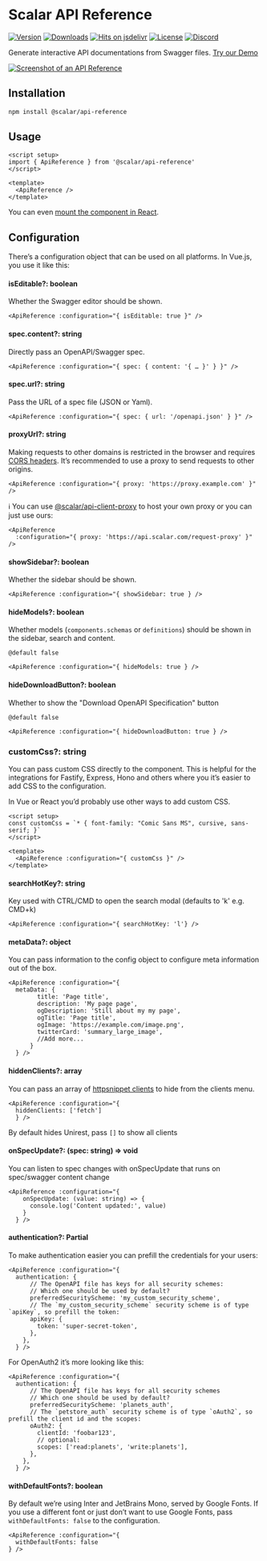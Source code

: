# Scalar API Reference

[![Version](https://img.shields.io/npm/v/%40scalar/api-reference)](https://www.npmjs.com/package/@scalar/api-reference)
[![Downloads](https://img.shields.io/npm/dm/%40scalar/api-reference)](https://www.npmjs.com/package/@scalar/api-reference)
[![Hits on jsdelivr](https://img.shields.io/jsdelivr/npm/hm/%40scalar%2Fapi-reference)](https://www.jsdelivr.com/package/npm/@scalar/api-reference)
[![License](https://img.shields.io/npm/l/%40scalar%2Fapi-reference)](https://www.npmjs.com/package/@scalar/api-reference)
[![Discord](https://img.shields.io/discord/1135330207960678410?style=flat&color=5865F2)](https://discord.gg/scalar)

Generate interactive API documentations from Swagger files. [Try our Demo](https://docs.scalar.com/swagger-editor)

[![Screenshot of an API Reference](https://github.com/scalar/scalar/assets/6201407/d8beb5e1-bf64-4589-8cb0-992ba79215a8)](https://docs.scalar.com/swagger-editor)

## Installation

```bash
npm install @scalar/api-reference
```

## Usage

```vue
<script setup>
import { ApiReference } from '@scalar/api-reference'
</script>

<template>
  <ApiReference />
</template>
```

You can even [mount the component in React](https://github.com/scalar/scalar/blob/main/examples/react/src/App.tsx).

## Configuration

There’s a configuration object that can be used on all platforms. In Vue.js, you use it like this:

#### isEditable?: boolean

Whether the Swagger editor should be shown.

```vue
<ApiReference :configuration="{ isEditable: true }" />
```

#### spec.content?: string

Directly pass an OpenAPI/Swagger spec.

```vue
<ApiReference :configuration="{ spec: { content: '{ … }' } }" />
```

#### spec.url?: string

Pass the URL of a spec file (JSON or Yaml).

```vue
<ApiReference :configuration="{ spec: { url: '/openapi.json' } }" />
```

#### proxyUrl?: string

Making requests to other domains is restricted in the browser and requires [CORS headers](https://developer.mozilla.org/en-US/docs/Web/HTTP/CORS). It’s recommended to use a proxy to send requests to other origins.

```vue
<ApiReference :configuration="{ proxy: 'https://proxy.example.com' }" />
```

ℹ️ You can use [@scalar/api-client-proxy](https://github.com/scalar/scalar/tree/main/packages/api-client-proxy) to host your own proxy or you can just use ours:

```vue
<ApiReference
  :configuration="{ proxy: 'https://api.scalar.com/request-proxy' }" />
```

#### showSidebar?: boolean

Whether the sidebar should be shown.

```vue
<ApiReference :configuration="{ showSidebar: true } />
```

#### hideModels?: boolean

Whether models (`components.schemas` or `definitions`) should be shown in the sidebar, search and content.

`@default false`

```vue
<ApiReference :configuration="{ hideModels: true } />
```

#### hideDownloadButton?: boolean

Whether to show the "Download OpenAPI Specification" button

`@default false`

```vue
<ApiReference :configuration="{ hideDownloadButton: true } />
```

### customCss?: string

You can pass custom CSS directly to the component. This is helpful for the integrations for Fastify, Express, Hono and others where you it’s easier to add CSS to the configuration.

In Vue or React you’d probably use other ways to add custom CSS.

```vue
<script setup>
const customCss = `* { font-family: "Comic Sans MS", cursive, sans-serif; }`
</script>

<template>
  <ApiReference :configuration="{ customCss }" />
</template>
```

#### searchHotKey?: string

Key used with CTRL/CMD to open the search modal (defaults to 'k' e.g. CMD+k)

```vue
<ApiReference :configuration="{ searchHotKey: 'l'} />
```

#### metaData?: object

You can pass information to the config object to configure meta information out of the box.

```vue
<ApiReference :configuration="{
  metaData: {
        title: 'Page title',
        description: 'My page page',
        ogDescription: 'Still about my my page',
        ogTitle: 'Page title',
        ogImage: 'https://example.com/image.png',
        twitterCard: 'summary_large_image',
        //Add more...
      }
  } />
```

#### hiddenClients?: array

You can pass an array of [httpsnippet clients](https://github.com/Kong/httpsnippet/wiki/Targets) to hide from the clients menu.

```vue
<ApiReference :configuration="{
  hiddenClients: ['fetch']
  } />
```

By default hides Unirest, pass `[]` to show all clients

#### onSpecUpdate?: (spec: string) => void

You can listen to spec changes with onSpecUpdate that runs on spec/swagger content change

```vue
<ApiReference :configuration="{
    onSpecUpdate: (value: string) => {
      console.log('Content updated:', value)
    }
  } />
```

#### authentication?: Partial<AuthenticationState>

To make authentication easier you can prefill the credentials for your users:

```vue
<ApiReference :configuration="{
  authentication: {
      // The OpenAPI file has keys for all security schemes:
      // Which one should be used by default?
      preferredSecurityScheme: 'my_custom_security_scheme',
      // The `my_custom_security_scheme` security scheme is of type `apiKey`, so prefill the token:
      apiKey: {
        token: 'super-secret-token',
      },
    },
  } />
```

For OpenAuth2 it’s more looking like this:

```vue
<ApiReference :configuration="{
  authentication: {
      // The OpenAPI file has keys for all security schemes
      // Which one should be used by default?
      preferredSecurityScheme: 'planets_auth',
      // The `petstore_auth` security scheme is of type `oAuth2`, so prefill the client id and the scopes:
      oAuth2: {
        clientId: 'foobar123',
        // optional:
        scopes: ['read:planets', 'write:planets'],
      },
    },
  } />
```

#### withDefaultFonts?: boolean

By default we’re using Inter and JetBrains Mono, served by Google Fonts. If you use a different font or just don’t want to use Google Fonts, pass `withDefaultFonts: false` to the configuration.

```vue
<ApiReference :configuration="{
  withDefaultFonts: false
} />
```

```

```
